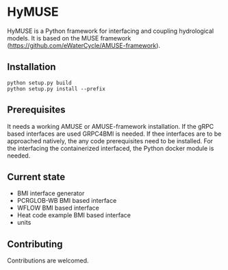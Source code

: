 # HyMUSE

HyMUSE is a Python framework for interfacing and coupling hydrological models. It is based on the MUSE framework (https://github.com/eWaterCycle/AMUSE-framework).

## Installation ##

```
python setup.py build
python setup.py install --prefix
```

## Prerequisites ##

It needs a working AMUSE or AMUSE-framework installation. If the gRPC based interfaces are used GRPC4BMI is needed. If thee interfaces are to be approached natively, the any code prerequisites need to be installed. For the interfacing the containerized interfaced, the Python docker module is needed.  

## Current state ##

- BMI interface generator
- PCRGLOB-WB BMI based interface
- WFLOW BMI based interface
- Heat code example BMI based interface
- units

## Contributing ##

Contributions are welcomed.
